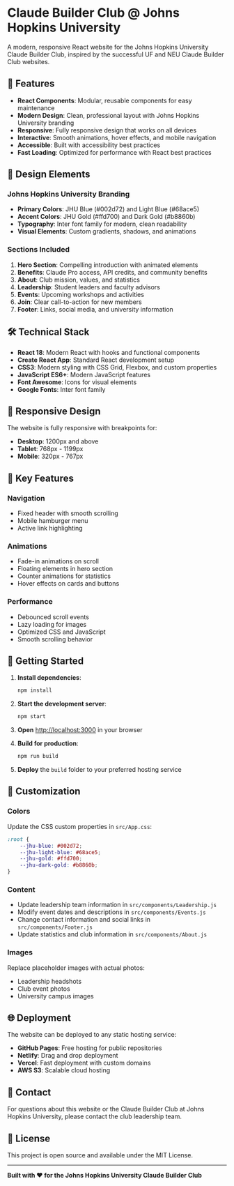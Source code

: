 # Claude Builder Club @ Johns Hopkins University

A modern, responsive React website for the Johns Hopkins University Claude Builder Club, inspired by the successful UF and NEU Claude Builder Club websites.

## 🚀 Features

- **React Components**: Modular, reusable components for easy maintenance
- **Modern Design**: Clean, professional layout with Johns Hopkins University branding
- **Responsive**: Fully responsive design that works on all devices
- **Interactive**: Smooth animations, hover effects, and mobile navigation
- **Accessible**: Built with accessibility best practices
- **Fast Loading**: Optimized for performance with React best practices

## 🎨 Design Elements

### Johns Hopkins University Branding
- **Primary Colors**: JHU Blue (#002d72) and Light Blue (#68ace5)
- **Accent Colors**: JHU Gold (#ffd700) and Dark Gold (#b8860b)
- **Typography**: Inter font family for modern, clean readability
- **Visual Elements**: Custom gradients, shadows, and animations

### Sections Included
1. **Hero Section**: Compelling introduction with animated elements
2. **Benefits**: Claude Pro access, API credits, and community benefits
3. **About**: Club mission, values, and statistics
4. **Leadership**: Student leaders and faculty advisors
5. **Events**: Upcoming workshops and activities
6. **Join**: Clear call-to-action for new members
7. **Footer**: Links, social media, and university information

## 🛠️ Technical Stack

- **React 18**: Modern React with hooks and functional components
- **Create React App**: Standard React development setup
- **CSS3**: Modern styling with CSS Grid, Flexbox, and custom properties
- **JavaScript ES6+**: Modern JavaScript features
- **Font Awesome**: Icons for visual elements
- **Google Fonts**: Inter font family

## 📱 Responsive Design

The website is fully responsive with breakpoints for:
- **Desktop**: 1200px and above
- **Tablet**: 768px - 1199px
- **Mobile**: 320px - 767px

## 🎯 Key Features

### Navigation
- Fixed header with smooth scrolling
- Mobile hamburger menu
- Active link highlighting

### Animations
- Fade-in animations on scroll
- Floating elements in hero section
- Counter animations for statistics
- Hover effects on cards and buttons

### Performance
- Debounced scroll events
- Lazy loading for images
- Optimized CSS and JavaScript
- Smooth scrolling behavior

## 🚀 Getting Started

1. **Install dependencies**:
   ```bash
   npm install
   ```

2. **Start the development server**:
   ```bash
   npm start
   ```

3. **Open** [http://localhost:3000](http://localhost:3000) in your browser

4. **Build for production**:
   ```bash
   npm run build
   ```

5. **Deploy** the `build` folder to your preferred hosting service

## 📝 Customization

### Colors
Update the CSS custom properties in `src/App.css`:
```css
:root {
    --jhu-blue: #002d72;
    --jhu-light-blue: #68ace5;
    --jhu-gold: #ffd700;
    --jhu-dark-gold: #b8860b;
}
```

### Content
- Update leadership team information in `src/components/Leadership.js`
- Modify event dates and descriptions in `src/components/Events.js`
- Change contact information and social links in `src/components/Footer.js`
- Update statistics and club information in `src/components/About.js`

### Images
Replace placeholder images with actual photos:
- Leadership headshots
- Club event photos
- University campus images

## 🌐 Deployment

The website can be deployed to any static hosting service:
- **GitHub Pages**: Free hosting for public repositories
- **Netlify**: Drag and drop deployment
- **Vercel**: Fast deployment with custom domains
- **AWS S3**: Scalable cloud hosting

## 📧 Contact

For questions about this website or the Claude Builder Club at Johns Hopkins University, please contact the club leadership team.

## 📄 License

This project is open source and available under the MIT License.

---

**Built with ❤️ for the Johns Hopkins University Claude Builder Club**